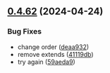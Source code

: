 ## [0.4.62](https://github.com/juni-b-queer/bsky-event-handlers/compare/v0.4.61...v0.4.62) (2024-04-24)


### Bug Fixes

* change order ([deaa932](https://github.com/juni-b-queer/bsky-event-handlers/commit/deaa93280afd759ab48a741fc2dbd7e961ee8f02))
* remove extends ([41119db](https://github.com/juni-b-queer/bsky-event-handlers/commit/41119dbd0340e515c7c56bf5b0153752ce0790cb))
* try again ([59aeda9](https://github.com/juni-b-queer/bsky-event-handlers/commit/59aeda90c79e60141af75cbf7e82eddf321bf102))

